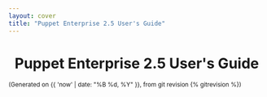 ```yaml
---
layout: cover
title: "Puppet Enterprise 2.5 User's Guide"
---
```


<h1 style="text-align: center;">Puppet Enterprise 2.5 User's Guide</h1>
<p><small>(Generated on {{ 'now' | date: "%B %d, %Y" }}, from git revision {% gitrevision %})</small></p>
